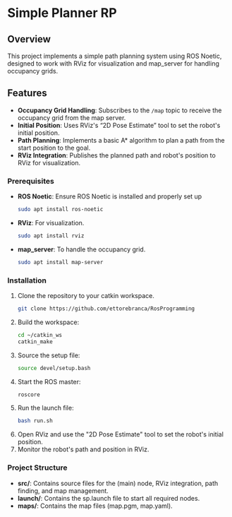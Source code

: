 # Simple Planner RP

## Overview

This project implements a simple path planning system using ROS Noetic, designed to work with RViz for visualization and map_server for handling occupancy grids.

## Features

- **Occupancy Grid Handling**: Subscribes to the `/map` topic to receive the occupancy grid from the map server.
- **Initial Position**: Uses RViz's “2D Pose Estimate” tool to set the robot's initial position.
- **Path Planning**: Implements a basic A* algorithm to plan a path from the start position to the goal.
- **RViz Integration**: Publishes the planned path and robot's position to RViz for visualization.

### Prerequisites

- **ROS Noetic**: Ensure ROS Noetic is installed and properly set up
  ```bash
  sudo apt install ros-noetic
- **RViz**: For visualization.
  ```bash
  sudo apt install rviz
- **map_server**: To handle the occupancy grid.
  ```bash
  sudo apt install map-server

### Installation

1. Clone the repository to your catkin workspace.
   ```bash
   git clone https://github.com/ettorebranca/RosProgramming
2. Build the workspace:
   ```bash
   cd ~/catkin_ws
   catkin_make
3. Source the setup file:
   ```bash
   source devel/setup.bash
4. Start the ROS master:
   ```bash
   roscore
5. Run the launch file:
   ```bash
   bash run.sh
6. Open RViz and use the "2D Pose Estimate" tool to set the robot's initial position.
7. Monitor the robot's path and position in RViz.


### Project Structure

- **src/**: Contains source files for the (main) node, RViz integration, path finding, and map management.
- **launch/**: Contains the sp.launch file to start all required nodes.
- **maps/**: Contains the map files (map.pgm, map.yaml).

   
  



